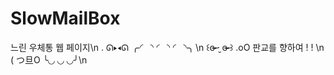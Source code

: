 # SlowMailBox
느린 우체통 웹 페이지\n
. ᘏ▸◂ᘏ          ╭◜◝    ◜◝    ◜◝╮\n
꒰ɞ̴̶̷ ·̮ ɞ̴̶̷ ꒱   .oO    판교를 향하여 ! ! \n
( つ旦O         ╰◟◞    ◟◞    ◟◞╯\n
